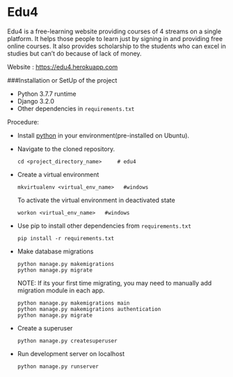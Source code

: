 # Edu4
Edu4 is a free-learning website providing courses of 4 streams on a single platform. It helps those people to learn just by signing in and providing free online courses. It also provides scholarship to the students who can excel in studies but can’t do because of lack of money.

Website : https://edu4.herokuapp.com

###Installation or SetUp of the project

- Python 3.7.7 runtime
- Django 3.2.0
- Other dependencies in `requirements.txt`

Procedure:

- Install [python](https://www.python.org/downloads/) in your environment(pre-installed on Ubuntu).
- Navigate to the cloned repository.
    ```
    cd <project_directory_name>     # edu4
    ```
- Create a virtual environment
    ```
    mkvirtualenv <virtual_env_name>   #windows
    ```
    To activate the virtual environment in deactivated state
    ```
    workon <virtual_env_name>   #windows
    ```
- Use pip to install other dependencies from `requirements.txt`
    ```
    pip install -r requirements.txt
    ```

- Make database migrations
    ``` 
    python manage.py makemigrations
    python manage.py migrate
    ```
    NOTE: If its your first time migrating, you may need to manually add migration module in each app.
    ```
    python manage.py makemigrations main
    python manage.py makemigrations authentication
    python manage.py migrate
    ```
- Create a superuser
    ```
    python manage.py createsuperuser 
    ```
- Run development server on localhost
    ```
    python manage.py runserver 
    ```

